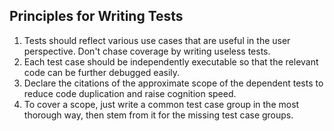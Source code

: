## Principles for Writing Tests

1. Tests should reflect various use cases that are useful in the user perspective. Don't chase coverage by writing useless tests.
2. Each test case should be independently executable so that the relevant code can be further debugged easily.
3. Declare the citations of the approximate scope of the dependent tests to reduce code duplication and raise cognition speed.
4. To cover a scope, just write a common test case group in the most thorough way, then stem from it for the missing test case groups.
